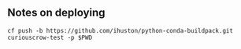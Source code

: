 Notes on deploying
------------------

    cf push -b https://github.com/ihuston/python-conda-buildpack.git curiouscrow-test -p $PWD
